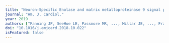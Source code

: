```yaml
---
title: "Neuron-Specific Enolase and matrix metalloproteinase 9 signal perioperative silent brain infarction during or after transcatheter aortic valve implantation."
journal: "Am. J. Cardiol."
year: 2019
authors: ["Fanning JP, SeeHoe LE, Passmore MR, ..., Millar JE, ..., Fraser JF."]
doi: "10.1016/j.amjcard.2018.10.022"
isFeatured: false
---
```

